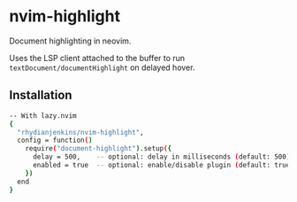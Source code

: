 # nvim-highlight

Document highlighting in neovim.

Uses the LSP client attached to the buffer to run `textDocument/documentHighlight` on delayed hover.

## Installation

```sh
-- With lazy.nvim
{
  "rhydianjenkins/nvim-highlight",
  config = function()
    require("document-highlight").setup({
      delay = 500,    -- optional: delay in milliseconds (default: 500)
      enabled = true  -- optional: enable/disable plugin (default: true)
    })
  end
}
```
